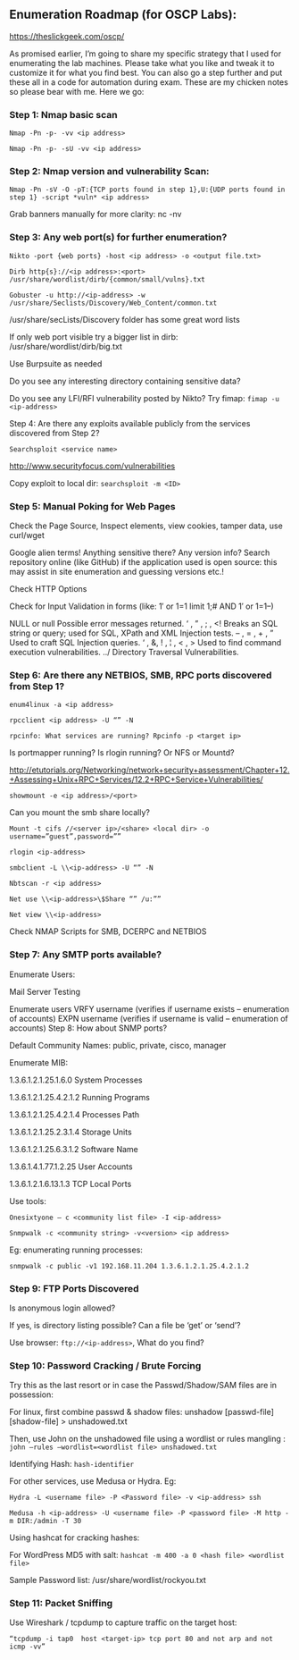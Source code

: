 ## Enumeration Roadmap (for OSCP Labs):

https://theslickgeek.com/oscp/

As promised earlier, I’m going to share my specific strategy that I used for enumerating the lab machines. Please take what you like and tweak it to customize it for what you find best. You can also go a step further and put these all in a code for automation during exam. These are my chicken notes so please bear with me. Here we go:


### Step 1: Nmap basic scan

`Nmap -Pn -p- -vv <ip address>`

`Nmap -Pn -p- -sU -vv <ip address>`

### Step 2: Nmap version and vulnerability Scan:

`Nmap -Pn -sV -O -pT:{TCP ports found in step 1},U:{UDP ports found in step 1} -script *vuln* <ip address>`

Grab banners manually for more clarity: nc -nv <ip-address> <port>

### Step 3: Any web port(s) for further enumeration?

`Nikto -port {web ports} -host <ip address> -o <output file.txt>`

`Dirb http{s}://<ip address>:<port> /usr/share/wordlist/dirb/{common/small/vulns}.txt`

`Gobuster -u http://<ip-address> -w /usr/share/Seclists/Discovery/Web_Content/common.txt`

/usr/share/secLists/Discovery folder has some great word lists

If only web port visible try a bigger list in dirb: /usr/share/wordlist/dirb/big.txt

Use Burpsuite as needed

Do you see any interesting directory containing sensitive data?

Do you see any LFI/RFI vulnerability posted by Nikto? Try fimap: `fimap -u <ip-address>`

Step 4: Are there any exploits available publicly from the services discovered from Step 2?

`Searchsploit <service name>`

http://www.securityfocus.com/vulnerabilities

Copy exploit to local dir: `searchsploit -m <ID>`

### Step 5: Manual Poking for Web Pages

Check the Page Source, Inspect elements, view cookies, tamper data, use curl/wget

Google alien terms!
Anything sensitive there?
Any version info?
Search repository online (like GitHub) if the application used is open source: this may assist in site enumeration and guessing versions etc.!

Check HTTP Options

Check for Input Validation in forms (like: 1′ or 1=1 limit 1;#   AND   1′ or 1=1–)

NULL or null
Possible error messages returned.
‘ , ” , ; , <!
Breaks an SQL string or query; used for SQL, XPath and XML Injection tests.
– , = , + , ”
Used to craft SQL Injection queries.
‘ , &, ! , ¦ , < , >
Used to find command execution vulnerabilities.
../
Directory Traversal Vulnerabilities.

### Step 6: Are there any NETBIOS, SMB, RPC ports discovered from Step 1?

`enum4linux -a <ip address>`

`rpcclient <ip address> -U “” -N`

`rpcinfo: What services are running? Rpcinfo -p <target ip>`

Is portmapper running? Is rlogin running? Or NFS or Mountd?

http://etutorials.org/Networking/network+security+assessment/Chapter+12.+Assessing+Unix+RPC+Services/12.2+RPC+Service+Vulnerabilities/

`showmount -e <ip address>/<port>`

Can you mount the smb share locally?

`Mount -t cifs //<server ip>/<share> <local dir> -o username=”guest”,password=””`

`rlogin <ip-address>`

`smbclient -L \\<ip-address> -U “” -N`

`Nbtscan -r <ip address>`

`Net use \\<ip-address>\$Share “” /u:””`

`Net view \\<ip-address>`

Check NMAP Scripts for SMB, DCERPC and NETBIOS

### Step 7: Any SMTP ports available?

Enumerate Users:

Mail Server Testing

Enumerate users
VRFY username (verifies if username exists – enumeration of accounts)
EXPN username (verifies if username is valid – enumeration of accounts)
Step 8: How about SNMP ports?

Default Community Names: public, private, cisco, manager

Enumerate MIB:

1.3.6.1.2.1.25.1.6.0 System Processes

1.3.6.1.2.1.25.4.2.1.2 Running Programs

1.3.6.1.2.1.25.4.2.1.4 Processes Path

1.3.6.1.2.1.25.2.3.1.4 Storage Units

1.3.6.1.2.1.25.6.3.1.2 Software Name

1.3.6.1.4.1.77.1.2.25 User Accounts

1.3.6.1.2.1.6.13.1.3 TCP Local Ports

Use tools:

`Onesixtyone – c <community list file> -I <ip-address>`

`Snmpwalk -c <community string> -v<version> <ip address>`

Eg: enumerating running processes:

`snmpwalk -c public -v1 192.168.11.204 1.3.6.1.2.1.25.4.2.1.2`

### Step 9: FTP Ports Discovered

Is anonymous login allowed?

If yes, is directory listing possible? Can a file be ‘get’ or ‘send’?

Use browser: `ftp://<ip-address>`, What do you find?

### Step 10: Password Cracking / Brute Forcing

Try this as the last resort or in case the Passwd/Shadow/SAM files are in possession:

For linux, first combine passwd & shadow files:  unshadow [passwd-file] [shadow-file] > unshadowed.txt

Then, use John on the unshadowed file using a wordlist or rules mangling : `john –rules –wordlist=<wordlist file> unshadowed.txt`

Identifying Hash: `hash-identifier`

For other services, use Medusa or Hydra. Eg:

`Hydra -L <username file> -P <Password file> -v <ip-address> ssh`

`Medusa -h <ip-address> -U <username file> -P <password file> -M http -m DIR:/admin -T 30`

Using hashcat for cracking hashes:

For WordPress MD5 with salt: `hashcat -m 400 -a 0 <hash file> <wordlist file>`

Sample Password list: /usr/share/wordlist/rockyou.txt

### Step 11: Packet Sniffing

Use Wireshark / tcpdump to capture traffic on the target host:

`“tcpdump -i tap0  host <target-ip> tcp port 80 and not arp and not icmp -vv”`
